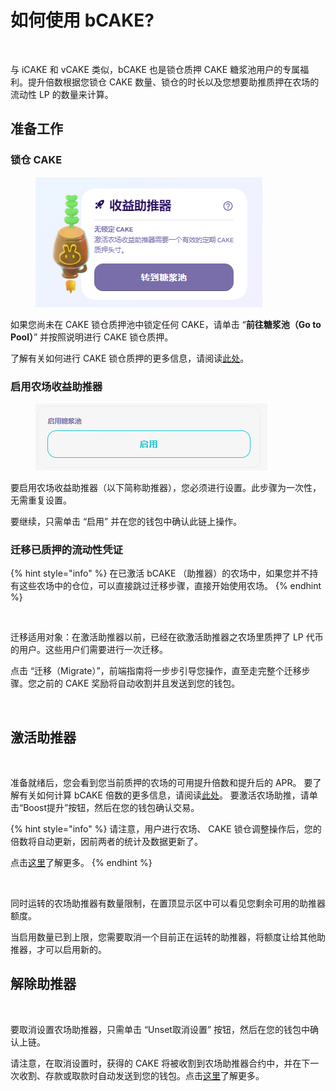 # 如何使用 bCAKE?

<figure><img src="../../../.gitbook/assets/how-to-use-bCAKE.png" alt=""><figcaption></figcaption></figure>

与 iCAKE 和 vCAKE 类似，bCAKE 也是锁仓质押 CAKE 糖浆池用户的专属福利。提升倍数根据您锁仓 CAKE 数量、锁仓的时长以及您想要助推质押在农场的流动性 LP 的数量来计算。

## 准备工作

### 锁仓 CAKE

<figure><img src="../../../.gitbook/assets/农场助推器 (1).png" alt=""><figcaption></figcaption></figure>

如果您尚未在 CAKE 锁仓质押池中锁定任何 CAKE，请单击 “**前往糖浆池（Go to Pool）**” 并按照说明进行 CAKE 锁仓质押。

了解有关如何进行 CAKE 锁仓质押的更多信息，请阅读[此处](../../syrup-pools/cake-tang-jiang-chi/ru-he-shi-yong-suo-cang-zhi-ya-tang-jiang-chi.md)。

### 启用农场收益助推器

<figure><img src="../../../.gitbook/assets/启用.png" alt=""><figcaption></figcaption></figure>

要启用农场收益助推器（以下简称助推器），您必须进行设置。此步骤为一次性，无需重复设置。

要继续，只需单击 “启用” 并在您的钱包中确认此链上操作。

### 迁移已质押的流动性凭证

{% hint style="info" %}
在已激活 bCAKE （助推器）的农场中，如果您并不持有这些农场中的仓位，可以直接跳过迁移步骤，直接开始使用农场。
{% endhint %}

<figure><img src="../../../.gitbook/assets/bCAKE-staking-migration-needed.png" alt=""><figcaption></figcaption></figure>

迁移适用对象：在激活助推器以前，已经在欲激活助推器之农场里质押了 LP 代币的用户。这些用户们需要进行一次迁移。

点击 “迁移（Migrate）”，前端指南将一步步引导您操作，直至走完整个迁移步骤。您之前的 CAKE 奖励将自动收割并且发送到您的钱包。

<figure><img src="../../../.gitbook/assets/bCAKE-migration-inprogress.png" alt=""><figcaption></figcaption></figure>

## 激活助推器

<figure><img src="../../../.gitbook/assets/bCAKE-pending-activation (1).png" alt=""><figcaption></figcaption></figure>

准备就绪后，您会看到您当前质押的农场的可用提升倍数和提升后的 APR。 要了解有关如何计算 bCAKE 倍数的更多信息，请阅读[此处](chang-jian-wen-ti-jie-da.md)。 要激活农场助推，请单击“Boost提升”按钮，然后在您的钱包确认交易。

{% hint style="info" %}
请注意，用户进行农场、 CAKE 锁仓调整操作后，您的倍数将自动更新，因前两者的统计及数据更新了。

点击[这里](chang-jian-wen-ti-jie-da.md)了解更多。
{% endhint %}

<figure><img src="../../../.gitbook/assets/bCAKE-farm-number-limit.png" alt=""><figcaption></figcaption></figure>

同时运转的农场助推器有数量限制，在置顶显示区中可以看见您剩余可用的助推器额度。

当启用数量已到上限，您需要取消一个目前正在运转的助推器，将额度让给其他助推器，才可以启用新的。

## 解除助推器

<figure><img src="../../../.gitbook/assets/bCAKE-pending-unset.png" alt=""><figcaption></figcaption></figure>

要取消设置农场助推器，只需单击 “Unset取消设置” 按钮，然后在您的钱包中确认上链。&#x20;

请注意，在取消设置时，获得的 CAKE 将被收割到农场助推器合约中，并在下一次收割、存款或取款时自动发送到您的钱包。点击[这里](chang-jian-wen-ti-jie-da.md)了解更多。
